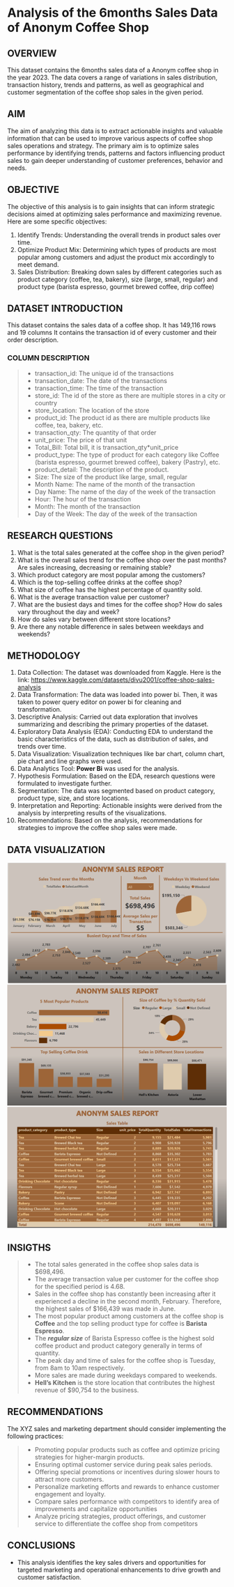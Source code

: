# Analysis of the 6months Sales Data of Anonym Coffee Shop
## OVERVIEW
This dataset contains the 6months sales data of a Anonym coffee shop in the year 2023. The data covers a range of variations in sales distribution, transaction history, trends and patterns, as well as geographical and customer segmentation of the coffee shop sales in the given period. 

## AIM
The aim of analyzing this data is to extract actionable insights and valuable information that can be used to improve various aspects of coffee shop sales operations and strategy. 
The primary aim is to optimize sales performance by identifying trends, patterns and factors influencing product sales to gain deeper understanding of customer preferences, behavior and needs.

## OBJECTIVE
The objective of this analysis is to gain insights that can inform strategic decisions aimed at optimizing sales performance and maximizing revenue. Here are some specific objectives:
1.	Identify Trends: Understanding the overall trends in product sales over time.
2.	Optimize Product Mix: Determining which types of products are most popular among customers and adjust the product mix accordingly to meet demand.
3.	Sales Distribution: Breaking down sales by different categories such as product category (coffee, tea, bakery), size (large, small, regular) and product type (barista espresso, gourmet brewed coffee, drip coffee)

## DATASET INTRODUCTION
This dataset contains the sales data of a coffee shop. It has 149,116 rows and 19 columns
It contains the transaction id of every customer and their order description.
### COLUMN DESCRIPTION
> - transaction_id: The unique id of the transactions
> - transaction_date: The date of the transactions
> - transaction_time: The time of the transaction
> - store_id: The id of the store as there are multiple stores in a city or country
> - store_location: The location of the store
> - product_id: The product id as there are multiple products like coffee, tea, bakery, etc.
> - transaction_qty: The quantity of that order
> - unit_price: The price of that unit
> - Total_Bill: Total bill, it is transaction_qty*unit_price
> - product_type: The type of product for each category like Coffee (barista espresso, gourmet brewed coffee), bakery (Pastry), etc.
> - product_detail: The description of the product.
> - Size: The size of the product like large, small, regular
> - Month Name: The name of the month of the transaction
> - Day Name: The name of the day of the week of the transaction
> - Hour: The hour of the transaction
> - Month: The month of the transaction
> - Day of the Week: The day of the week of the transaction

## RESEARCH QUESTIONS
1.	What is the total sales generated at the coffee shop in the given period? 
2.  What is the overall sales trend for the coffee shop over the past months? Are sales increasing, decreasing or remaining stable?
3.	Which product category are most popular among the customers? 
4.	Which is the top-selling coffee drinks at the coffee shop?
5.  What size of coffee has the highest percentage of quantity sold.
6.	What is the average transaction value per customer?
7.	What are the busiest days and times for the coffee shop? How do sales vary throughout the day and week?
8.	How do sales vary between different store locations?
9.	Are there any notable difference in sales between weekdays and weekends?  

## METHODOLOGY
1.	Data Collection: The dataset was downloaded from Kaggle. Here is the link:  https://www.kaggle.com/datasets/divu2001/coffee-shop-sales-analysis
2.	Data Transformation: The data was loaded into power bi. Then, it was taken to power query editor on power bi for cleaning and transformation.
3.	Descriptive Analysis: Carried out data exploration that involves summarizing and describing the primary properties of the dataset.
4.  Exploratory Data Analysis (EDA):  Conducting EDA to understand the basic characteristics of the data, such as distribution of sales, and trends over time.
5.  Data Visualization: Visualization techniques like bar chart, column chart, pie chart and line graphs were used.
6.  Data Analytics Tool: **Power Bi** was used for the analysis.
7.	Hypothesis Formulation: Based on the EDA, research questions were formulated to investigate further.
8.	Segmentation: The data was segmented based on product category, product type, size, and store locations.
9.	Interpretation and Reporting: Actionable insights were derived from the analysis by interpreting results of the visualizations.
10.	Recommendations: Based on the analysis, recommendations for strategies to improve the coffee shop sales were made.

## DATA VISUALIZATION
![img](Dashboard-3.PNG)
![img](Dashboard2-1.PNG) 
![img](Dashboard3-1.PNG)

## INSIGTHS
> - The total sales generated in the coffee shop sales data is $698,496.
> - The average transaction value per customer for the coffee shop for the specified period is 4.68.
> - Sales in the coffee shop has constantly been increasing after it experienced a decline in the second month, February.  Therefore, the highest sales of $166,439 was made in June. 
> - The most popular product among customers at the coffee shop is **Coffee** and the top selling product type for coffee is **Barista Espresso**.
> - The **_regular size_** of Barista Espresso coffee is the highest sold coffee product and product category generally in terms of quantity.
> - The peak day and time of sales for the coffee shop is Tuesday, from 8am to 10am respectively.
> - More sales are made during weekdays compared to weekends.
> - **Hell’s Kitchen** is the store location that contributes the highest revenue of $90,754 to the business.

## RECOMMENDATIONS
The XYZ sales and marketing department should consider implementing the following practices:
> - Promoting popular products such as coffee and optimize pricing strategies for higher-margin products.
> - Ensuring optimal customer service during peak sales periods.
> - Offering special promotions or incentives during slower hours to attract more customers.
> - Personalize marketing efforts and rewards to enhance customer engagement and loyalty.
> - Compare sales performance with competitors to identify area of improvements and capitalize opportunities
> - Analyze pricing strategies, product offerings, and customer service to differentiate the coffee shop from competitors

## CONCLUSIONS
* This analysis identifies the key sales drivers and opportunities for targeted marketing and operational enhancements to drive growth and customer satisfaction.


